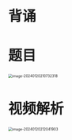 # 背诵



# 题目

<img src="https://cvp.oss-cn-shanghai.aliyuncs.com/picgo/202401202107400.png" alt="image-20240120210732318" style="zoom:50%;" />



# 视频解析

<img src="https://cvp.oss-cn-shanghai.aliyuncs.com/picgo/202401202120990.png" alt="image-20240120212041903" style="zoom: 50%;" />
